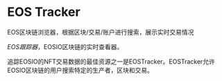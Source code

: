# 

# EOS Tracker

EOS区块链浏览器，根据区块/交易/账户进行搜索，展示实时交易情况

*‎EOS跟踪器‎*‎，EOSIO区块链的实时查看器。‎

‎追踪EOSIO的NFT交易数据的最佳资源之‎‎一是EOSTracker。EOSTracker允许EOSIO区块链的用户搜索特定的生产者，区块和交易。

